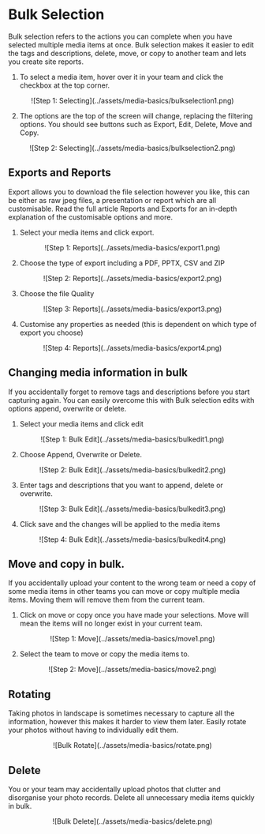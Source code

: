 # Bulk Selection

Bulk selection refers to the actions you can complete when you have selected multiple media items at once. Bulk selection makes it easier to edit the tags and descriptions, delete, move, or copy to another team and lets you create site reports. 

1)	To select a media item, hover over it in your team and click the checkbox at the top corner.

<center>
![Step 1: Selecting](../assets/media-basics/bulkselection1.png)
</center>

2)	The options are the top of the screen will change, replacing the filtering options. You should see buttons such as Export, Edit, Delete, Move and Copy.

<center>
![Step 2: Selecting](../assets/media-basics/bulkselection2.png)
</center>

## Exports and Reports

Export allows you to download the file selection however you like, this can be either as raw jpeg files, a presentation or report which are all customisable. Read the full article Reports and Exports for an in-depth explanation of the customisable options and more.

1)	Select your media items and click export.

<center>
![Step 1: Reports](../assets/media-basics/export1.png)
</center>

2)	Choose the type of export including a PDF, PPTX, CSV and ZIP

<center>
![Step 2: Reports](../assets/media-basics/export2.png)
</center>

3)	Choose the file Quality

<center>
![Step 3: Reports](../assets/media-basics/export3.png)
</center>

4)	Customise any properties as needed (this is dependent on which type of export you choose)

<center>
![Step 4: Reports](../assets/media-basics/export4.png)
</center>

## Changing media information in bulk

If you accidentally forget to remove tags and descriptions before you start capturing again. You can easily overcome this with Bulk selection edits with options append, overwrite or delete.

1)	Select your media items and click edit

<center>
![Step 1: Bulk Edit](../assets/media-basics/bulkedit1.png)
</center>

2)	Choose Append, Overwrite or Delete.

<center>
![Step 2: Bulk Edit](../assets/media-basics/bulkedit2.png)
</center>

3)	Enter tags and descriptions that you want to append, delete or overwrite.

<center>
![Step 3: Bulk Edit](../assets/media-basics/bulkedit3.png)
</center>

4)	Click save and the changes will be applied to the media items

<center>
![Step 4: Bulk Edit](../assets/media-basics/bulkedit4.png)
</center>

## Move and copy in bulk.

If you accidentally upload your content to the wrong team or need a copy of some media items in other teams you can move or copy multiple media items. Moving them will remove them from the current team.

1)	Click on move or copy once you have made your selections. Move will mean the items will no longer exist in your current team.

<center>
![Step 1: Move](../assets/media-basics/move1.png)
</center>

2)	Select the team to move or copy the media items to.

<center>
![Step 2: Move](../assets/media-basics/move2.png)
</center>

## Rotating

Taking photos in landscape is sometimes necessary to capture all the information, however this makes it harder to view them later. Easily rotate your photos without having to individually edit them.

<center>
![Bulk Rotate](../assets/media-basics/rotate.png)
</center>

## Delete

You or your team may accidentally upload photos that clutter and disorganise your photo records. Delete all unnecessary media items quickly in bulk.

<center>
![Bulk Delete](../assets/media-basics/delete.png)
</center>
